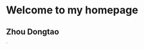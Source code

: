 # Welcome to my homepage
## Zhou Dongtao
<img src="C:\Users\admin\Documents\GitHub\chilemay.github.io\my.jpg" alt="my" style="zoom:10%;" />

